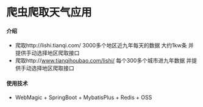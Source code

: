 # 爬虫爬取天气应用

#### 介绍
* 爬取http://lishi.tianqi.com/ 3000多个地区近九年每天的数据 大约1kw条 并提供手动选择地区爬取接口
* 爬取http://www.tianqihoubao.com/lishi/ 每个300多个城市进九年数据 并提供手动选择地区爬取接口

#### 使用技术
* WebMagic + SpringBoot + MybatisPlus + Redis + OSS